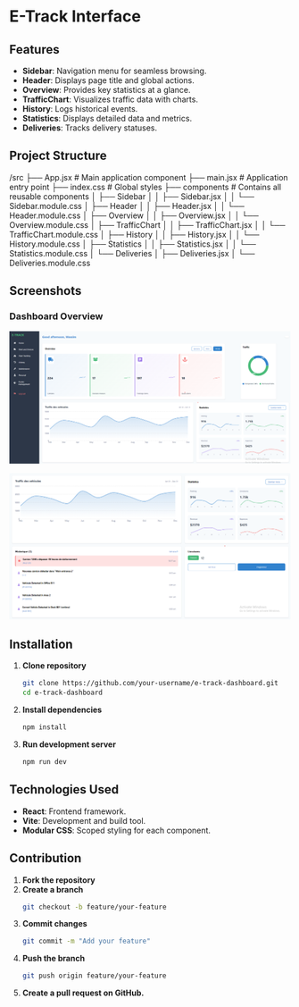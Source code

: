 # E-Track Interface


## Features
- **Sidebar**: Navigation menu for seamless browsing.
- **Header**: Displays page title and global actions.
- **Overview**: Provides key statistics at a glance.
- **TrafficChart**: Visualizes traffic data with charts.
- **History**: Logs historical events.
- **Statistics**: Displays detailed data and metrics.
- **Deliveries**: Tracks delivery statuses.


## Project Structure
/src
├── App.jsx                 # Main application component
├── main.jsx                # Application entry point
├── index.css               # Global styles
├── components              # Contains all reusable components
│   ├── Sidebar
│   │   ├── Sidebar.jsx
│   │   └── Sidebar.module.css
│   ├── Header
│   │   ├── Header.jsx
│   │   └── Header.module.css
│   ├── Overview
│   │   ├── Overview.jsx
│   │   └── Overview.module.css
│   ├── TrafficChart
│   │   ├── TrafficChart.jsx
│   │   └── TrafficChart.module.css
│   ├── History
│   │   ├── History.jsx
│   │   └── History.module.css
│   ├── Statistics
│   │   ├── Statistics.jsx
│   │   └── Statistics.module.css
│   └── Deliveries
│       ├── Deliveries.jsx
│       └── Deliveries.module.css


## Screenshots

###  **Dashboard Overview**
![Dashboard Overview    ](./assets/Dashboard.png)

![Dashboard Overview    ](./assets/Dashboard1.png)

## Installation

1. **Clone repository**
   ```bash
   git clone https://github.com/your-username/e-track-dashboard.git
   cd e-track-dashboard
   ```
2. **Install dependencies**
   ```bash
   npm install
   ```
3. **Run development server**
   ```bash
   npm run dev
   ```
## Technologies Used
- **React**: Frontend framework.
- **Vite**: Development and build tool.
- **Modular CSS**: Scoped styling for each component.

## Contribution
1. **Fork the repository**
2. **Create a branch**
    ```bash
    git checkout -b feature/your-feature
    ```
3. **Commit changes**
    ```bash
    git commit -m "Add your feature"
    ```
4. **Push the branch**
    ```bash
    git push origin feature/your-feature
    ```
5. **Create a pull request on GitHub.**


